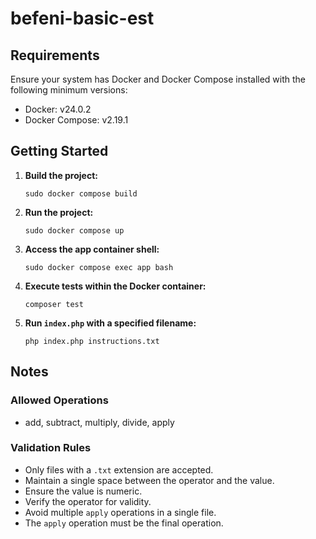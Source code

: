 # befeni-basic-est

## Requirements
Ensure your system has Docker and Docker Compose installed with the following minimum versions:
- Docker: v24.0.2
- Docker Compose: v2.19.1

## Getting Started
1. **Build the project:**
    ```shell
    sudo docker compose build
    ```

2. **Run the project:**
    ```shell
    sudo docker compose up
    ```

3. **Access the app container shell:**
    ```shell
    sudo docker compose exec app bash
    ```

4. **Execute tests within the Docker container:**
    ```shell
    composer test
    ```

5. **Run `index.php` with a specified filename:**
    ```shell
    php index.php instructions.txt
    ```

## Notes
### Allowed Operations
- add, subtract, multiply, divide, apply

### Validation Rules
- Only files with a `.txt` extension are accepted.
- Maintain a single space between the operator and the value.
- Ensure the value is numeric.
- Verify the operator for validity.
- Avoid multiple `apply` operations in a single file.
- The `apply` operation must be the final operation.
